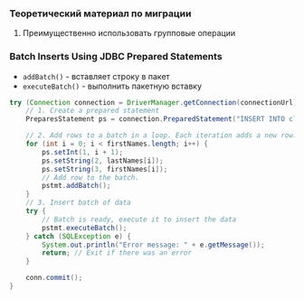 ### Теоретический материал по миграции

1. Преимущественно использовать групповые операции


### Batch Inserts Using JDBC Prepared Statements

- `addBatch()` - вставляет строку в пакет
- `executeBatch()` - выполнить пакетную вставку
 
```Java
try (Connection connection = DriverManager.getConnection(connectionUrl)
    // 1. Create a prepared statement
    PreparesStatement ps = connection.PreparedStatement("INSERT INTO clients(client_id, name, surname) VALUES (?, ?, ?)")

    // 2. Add rows to a batch in a loop. Each iteration adds a new row.
    for (int i = 0; i < firstNames.length; i++) {
        ps.setInt(1, i + 1);
        ps.setString(2, lastNames[i]);
        ps.setString(3, firstNames[i]);
        // Add row to the batch.
        pstmt.addBatch();
    }
    // 3. Insert batch of data
    try {
        // Batch is ready, execute it to insert the data
        pstmt.executeBatch();
    } catch (SQLException e) {
        System.out.println("Error message: " + e.getMessage());
        return; // Exit if there was an error
    }

    conn.commit();
}
```
